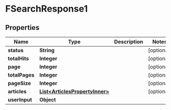 

# FSearchResponse1


## Properties

| Name | Type | Description | Notes |
|------------ | ------------- | ------------- | -------------|
|**status** | **String** |  |  [optional] |
|**totalHits** | **Integer** |  |  [optional] |
|**page** | **Integer** |  |  [optional] |
|**totalPages** | **Integer** |  |  [optional] |
|**pageSize** | **Integer** |  |  [optional] |
|**articles** | [**List&lt;ArticlesPropertyInner&gt;**](ArticlesPropertyInner.md) |  |  [optional] |
|**userInput** | **Object** |  |  |



